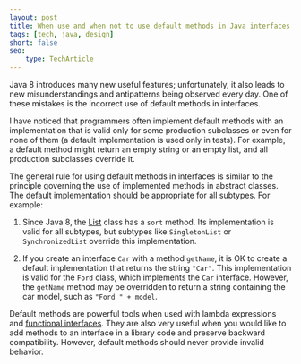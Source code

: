 ```yaml
---
layout: post
title: When use and when not to use default methods in Java interfaces
tags: [tech, java, design]
short: false
seo:
    type: TechArticle
---
```


Java 8 introduces many new useful features; unfortunately, it also leads to new misunderstandings and antipatterns being observed every day.
One of these mistakes is the incorrect use of default methods in interfaces.

I have noticed that programmers often implement default methods with an implementation that is valid only for some production subclasses or even for none of them (a default implementation is used only in tests).
For example, a default method might return an empty string or an empty list, and all production subclasses override it.

The general rule for using default methods in interfaces is similar to the principle governing the use of implemented methods in abstract classes.
The default implementation should be appropriate for all subtypes. For example:

1. Since Java 8, the [List](https://docs.oracle.com/javase/8/docs/api/java/util/List.html) class has a `sort` method.
   Its implementation is valid for all subtypes, but subtypes like `SingletonList` or `SynchronizedList` override this implementation.

2. If you create an interface `Car` with a method `getName`, it is OK to create a default implementation that returns the string `"Car"`.
   This implementation is valid for the `Ford` class, which implements the `Car` interface.
   However, the `getName` method may be overridden to return a string containing the car model, such as `"Ford " + model`.

Default methods are powerful tools when used with lambda expressions and [functional interfaces](https://docs.oracle.com/javase/8/docs/api/java/lang/FunctionalInterface.html).
They are also very useful when you would like to add methods to an interface in a library code and preserve backward compatibility.
However, default methods should never provide invalid behavior.
